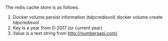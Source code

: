 The redis cache store is as follows.

1) Docker volume persist information (tdpcredisvol) 
	docker volume create tdpcredisvol
2) Key is a year from 0-2017 (or current year)
3) Value is a text string from http://numbersapi.com/


